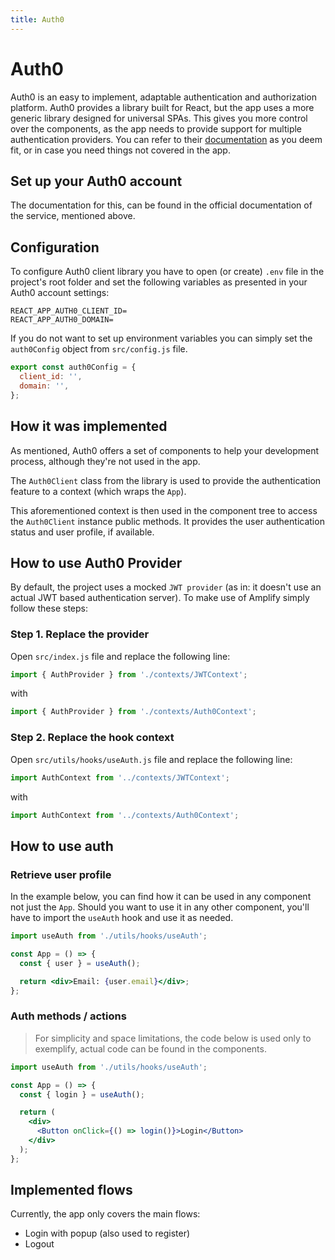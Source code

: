 ```yaml
---
title: Auth0
---
```


# Auth0

Auth0 is an easy to implement, adaptable authentication and authorization platform. Auth0 provides a
library built for React, but the app uses a more generic library designed for universal SPAs. This
gives you more control over the components, as the app needs to provide support for multiple
authentication providers. You can refer to their [documentation](https://auth0.com/docs/)
as you deem fit, or in case you need things not covered in the app.

## Set up your Auth0 account

The documentation for this, can be found in the official documentation of the service, mentioned
above.

## Configuration

To configure Auth0 client library you have to open (or create) `.env` file in the project's root
folder and set the following variables as presented in your Auth0 account settings:

```shell
REACT_APP_AUTH0_CLIENT_ID=
REACT_APP_AUTH0_DOMAIN=
```

If you do not want to set up environment variables you can simply set the `auth0Config` object
from `src/config.js` file.

```js
export const auth0Config = {
  client_id: '',
  domain: '',
};
```

## How it was implemented

As mentioned, Auth0 offers a set of components to help your development process, although they're
not used in the app.

The `Auth0Client` class from the library is used to provide the authentication feature to a
context (which wraps the `App`).

This aforementioned context is then used in the component tree to access the `Auth0Client` instance
public methods. It provides the user authentication status and user profile, if available.

## How to use Auth0 Provider

By default, the project uses a mocked `JWT provider` (as in: it doesn't use an actual JWT based
authentication server). To make use of Amplify simply follow these steps:

### Step 1. Replace the provider

Open `src/index.js` file and replace the following line:

```js
import { AuthProvider } from './contexts/JWTContext';
```

with

```js
import { AuthProvider } from './contexts/Auth0Context';
```

### Step 2. Replace the hook context

Open `src/utils/hooks/useAuth.js` file and replace the following line:

```js
import AuthContext from '../contexts/JWTContext';
```

with

```js
import AuthContext from '../contexts/Auth0Context';
```

## How to use auth

### Retrieve user profile

In the example below, you can find how it can be used in any component not just the `App`. Should
you want to use it in any other component, you'll have to import the `useAuth` hook and use it as
needed.

```jsx
import useAuth from './utils/hooks/useAuth';

const App = () => {
  const { user } = useAuth();

  return <div>Email: {user.email}</div>;
};
```

### Auth methods / actions

> For simplicity and space limitations, the code below is used only to exemplify, actual code can be found in the components.

```jsx
import useAuth from './utils/hooks/useAuth';

const App = () => {
  const { login } = useAuth();

  return (
    <div>
      <Button onClick={() => login()}>Login</Button>
    </div>
  );
};
```

## Implemented flows

Currently, the app only covers the main flows:

- Login with popup (also used to register)
- Logout
